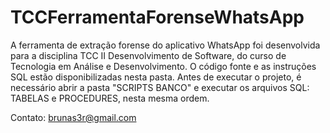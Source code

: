 # TCCFerramentaForenseWhatsApp

A ferramenta de extração forense do aplicativo WhatsApp foi desenvolvida para a disciplina TCC II Desenvolvimento de Software, do curso de Tecnologia em Análise e Desenvolvimento.
O código fonte e as instruções SQL estão disponibilizadas nesta pasta.
Antes de executar o projeto, é necessário abrir a pasta "SCRIPTS BANCO" e executar os arquivos SQL: TABELAS e PROCEDURES, nesta mesma ordem.

Contato: brunas3r@gmail.com
